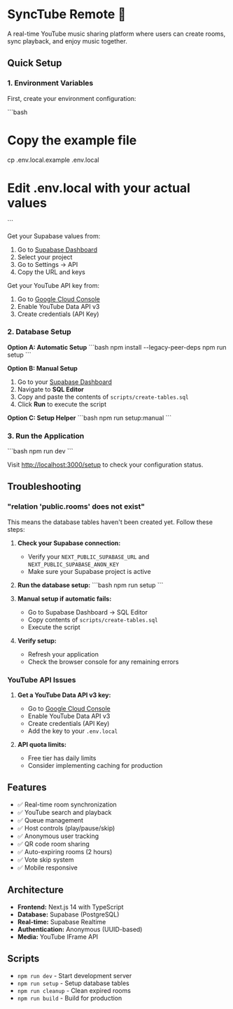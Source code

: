 # SyncTube Remote 🎵

A real-time YouTube music sharing platform where users can create rooms, sync playback, and enjoy music together.

## Quick Setup

### 1. Environment Variables

First, create your environment configuration:

\`\`\`bash
# Copy the example file
cp .env.local.example .env.local

# Edit .env.local with your actual values
\`\`\`

Get your Supabase values from:
1. Go to [Supabase Dashboard](https://supabase.com/dashboard)
2. Select your project
3. Go to Settings → API
4. Copy the URL and keys

Get your YouTube API key from:
1. Go to [Google Cloud Console](https://console.cloud.google.com/)
2. Enable YouTube Data API v3
3. Create credentials (API Key)

### 2. Database Setup

**Option A: Automatic Setup**
\`\`\`bash
npm install --legacy-peer-deps
npm run setup
\`\`\`

**Option B: Manual Setup**
1. Go to your [Supabase Dashboard](https://supabase.com/dashboard)
2. Navigate to **SQL Editor**
3. Copy and paste the contents of `scripts/create-tables.sql`
4. Click **Run** to execute the script

**Option C: Setup Helper**
\`\`\`bash
npm run setup:manual
\`\`\`

### 3. Run the Application

\`\`\`bash
npm run dev
\`\`\`

Visit [http://localhost:3000/setup](http://localhost:3000/setup) to check your configuration status.

## Troubleshooting

### "relation 'public.rooms' does not exist"

This means the database tables haven't been created yet. Follow these steps:

1. **Check your Supabase connection:**
   - Verify your `NEXT_PUBLIC_SUPABASE_URL` and `NEXT_PUBLIC_SUPABASE_ANON_KEY`
   - Make sure your Supabase project is active

2. **Run the database setup:**
   \`\`\`bash
   npm run setup
   \`\`\`

3. **Manual setup if automatic fails:**
   - Go to Supabase Dashboard → SQL Editor
   - Copy contents of `scripts/create-tables.sql`
   - Execute the script

4. **Verify setup:**
   - Refresh your application
   - Check the browser console for any remaining errors

### YouTube API Issues

1. **Get a YouTube Data API v3 key:**
   - Go to [Google Cloud Console](https://console.cloud.google.com/)
   - Enable YouTube Data API v3
   - Create credentials (API Key)
   - Add the key to your `.env.local`

2. **API quota limits:**
   - Free tier has daily limits
   - Consider implementing caching for production

## Features

- ✅ Real-time room synchronization
- ✅ YouTube search and playback
- ✅ Queue management
- ✅ Host controls (play/pause/skip)
- ✅ Anonymous user tracking
- ✅ QR code room sharing
- ✅ Auto-expiring rooms (2 hours)
- ✅ Vote skip system
- ✅ Mobile responsive

## Architecture

- **Frontend:** Next.js 14 with TypeScript
- **Database:** Supabase (PostgreSQL)
- **Real-time:** Supabase Realtime
- **Authentication:** Anonymous (UUID-based)
- **Media:** YouTube IFrame API

## Scripts

- `npm run dev` - Start development server
- `npm run setup` - Setup database tables
- `npm run cleanup` - Clean expired rooms
- `npm run build` - Build for production
